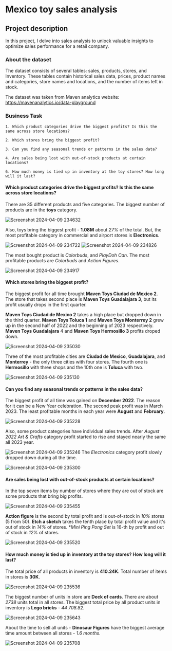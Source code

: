# Mexico toy sales analysis

## Project description
In this project, I delve into sales analysis to unlock valuable insights to optimize sales performance for a retail company.

### About the dataset 
The dataset consists of several tables: sales, products, stores, and Inventory. These tables contain historical sales data, prices, product names and categories, store names and locations, and the number of items left in stock.

The dataset was taken from Maven analytics website: https://mavenanalytics.io/data-playground

### Business Task
    1. Which product categories drive the biggest profits? Is this the same across store locations?

    2. Which stores bring the biggest profit?

    3. Can you find any seasonal trends or patterns in the sales data?

    4. Are sales being lost with out-of-stock products at certain locations?

    6. How much money is tied up in inventory at the toy stores? How long will it last?

#### Which product categories drive the biggest profits? Is this the same across store locations?

There are 35 different products and five categories. The biggest number of products are in the  **toys** category. 

![Screenshot 2024-04-09 234632](https://github.com/boiarchuk-m/toy_sales_analysis/assets/85259110/c00f1608-eef6-4c42-9743-b8d74b46ce28)

Also, toys bring the biggest profit - **1.08M** about *27%* of the total.
But, the most profitable category in commercial and airport stores is **Electronics**.

![Screenshot 2024-04-09 234722](https://github.com/boiarchuk-m/toy_sales_analysis/assets/85259110/58fc00a5-d0e6-47c1-9ea0-097132900ae7)
![Screenshot 2024-04-09 234826](https://github.com/boiarchuk-m/toy_sales_analysis/assets/85259110/767dc1b6-9489-49a3-bc60-34538ae6d0fa)

The most bought product is *Colorbuds*, and *PlayDoh Can*. The most profitable products are *Colorbuds* and *Action Figures*.

![Screenshot 2024-04-09 234917](https://github.com/boiarchuk-m/toy_sales_analysis/assets/85259110/321833ae-da09-484b-94f5-68e4591af9d9)

#### Which stores bring the biggest profit?

The biggest profit for all time brought 
**Maven Toys Ciudad de Mexico 2**. The store that takes second place is **Maven Toys Guadalajara 3**, but its profit usually drops in the first quarter. 

**Maven Toys Ciudad de Mexico 2** takes a high place but dropped down in the third quarter. **Maven Toys Toluca 1** and **Maven Toys Monterrey 2** grew up in the second half of 2022 and the beginning of 2023 respectively. **Maven Toys Guadalajara** 4 and **Maven Toys Hermosillo 3** profits droped down.

![Screenshot 2024-04-09 235030](https://github.com/boiarchuk-m/toy_sales_analysis/assets/85259110/6fa96983-9b79-487e-ab16-23b18665b427)

Three of the most profitable cities are **Ciudad de Mexico**, **Guadalajara**, and **Monterrey** - the only three cities with four stores. The fourth one is **Hermosillo** with three shops and the 10th one is **Toluca** with two.

![Screenshot 2024-04-09 235130](https://github.com/boiarchuk-m/toy_sales_analysis/assets/85259110/2bd8d6c0-cf8a-47cd-a157-bee962b33fb1)

#### Can you find any seasonal trends or patterns in the sales data?

The biggest profit of all time was gained on **December 2022**. The reason for it can be a New Year celebration. The second peak profit was in March 2023. The least profitable months in each year were **August** and **February**.

![Screenshot 2024-04-09 235228](https://github.com/boiarchuk-m/toy_sales_analysis/assets/85259110/345466f7-4303-4917-b287-d47047366f8b)

Also, some product categories have individual sales trends. After *August 2022* *Art & Crafts* category profit started to rise and stayed nearly the same all 2023 year.

![Screenshot 2024-04-09 235246](https://github.com/boiarchuk-m/toy_sales_analysis/assets/85259110/7e4d4eb5-991c-4987-bdd2-34aa845d6001)
The *Electronics* category profit slowly dropped down during all the time.

![Screenshot 2024-04-09 235300](https://github.com/boiarchuk-m/toy_sales_analysis/assets/85259110/1e8543b7-7867-4224-973d-2d2ba8c48670)

#### Are sales being lost with out-of-stock products at certain locations?

In the top seven items by number of stores where they are out of stock are some products that bring big profits. 

![Screenshot 2024-04-09 235455](https://github.com/boiarchuk-m/toy_sales_analysis/assets/85259110/32807ad0-2260-450c-9e54-7c9f3d0d4d57)

**Action figure** is the second by total profit and is out-of-stock in *10%* stores (5 from 50). **Etch a sketch** takes the tenth place by total profit value and it's out of stock in *14%* of stores. **Mini Ping Pong Set* is 16-th by profit and out of stock in *12%* of stores.

![Screenshot 2024-04-09 235520](https://github.com/boiarchuk-m/toy_sales_analysis/assets/85259110/664bcdf1-c430-49a7-9c6b-333d3bea4b84)

#### How much money is tied up in inventory at the toy stores? How long will it last?

The total price of all products in inventory is **410.24K**. Total number of items in stores is **30K**.

![Screenshot 2024-04-09 235536](https://github.com/boiarchuk-m/toy_sales_analysis/assets/85259110/66d61bea-9fd7-4015-81c4-3122c49f91bd)

The biggest number of units in store are **Deck of cards**. There are about *2738* units total in all stores. The biggest total price by all product units in inventory is **Lego bricks** - *44 708.82*.

![Screenshot 2024-04-09 235643](https://github.com/boiarchuk-m/toy_sales_analysis/assets/85259110/21d69603-88ec-4160-b9f7-97aa11d790c0)

About the time to sell all units - **Dinosaur Figures** have the biggest average time amount between all stores - *1.6 months*.

![Screenshot 2024-04-09 235708](https://github.com/boiarchuk-m/toy_sales_analysis/assets/85259110/9b854b1d-1679-4fac-8ab9-de550a2c8841)
